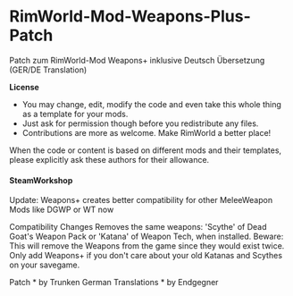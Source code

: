 # RimWorld-Mod-Weapons-Plus-Patch
Patch zum RimWorld-Mod Weapons+ inklusive Deutsch Übersetzung (GER/DE Translation) 

<b>License</b>
- You may change, edit, modify the code and even take this whole thing as a template for your mods.
- Just ask for permission though before you redistribute any files.
- Contributions are more as welcome. Make RimWorld a better place!

When the code or content is based on different mods and their templates, please explicitly ask these authors for their allowance.

#### SteamWorkshop

Update: Weapons+ creates better compatibility for other MeleeWeapon Mods like DGWP or WT now

Compatibility Changes
Removes the same weapons: 'Scythe' of Dead Goat's Weapon Pack or 'Katana' of Weapon Tech, when installed.
Beware: This will remove the Weapons from the game since they would exist twice. Only add Weapons+ if you don't care about your old Katanas and Scythes on your savegame.

Patch * by Trunken
German Translations * by Endgegner
